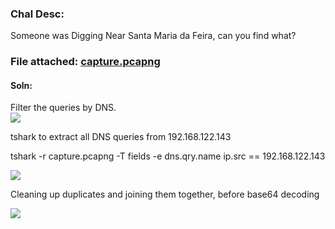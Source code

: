 ### Chal Desc:
Someone was Digging Near Santa Maria da Feira, can you find what?

### File attached: [capture.pcapng]()

#### Soln: 

Filter the queries by DNS.  
![](https://user-images.githubusercontent.com/95117634/171793708-a809ad57-2688-4541-abb4-6a389b92a478.png)

tshark to extract all DNS queries from 192.168.122.143

tshark -r capture.pcapng -T fields -e dns.qry.name ip.src == 192.168.122.143  

![](https://user-images.githubusercontent.com/95117634/171793837-db4172d7-09bb-4443-9619-fc5339dc2b57.png)

Cleaning up duplicates and joining them together, before base64 decoding

![](https://user-images.githubusercontent.com/95117634/171793951-27b7be68-d622-45be-b709-ef2c30944842.png)
